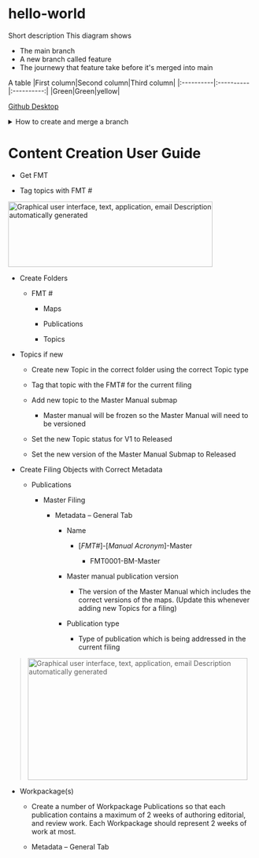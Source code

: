 # hello-world
Short description
This diagram shows
- The main branch
- A new branch called feature
- The journewy that feature take before it's merged into main

A table
|First column|Second column|Third column|
|:----------|:----------|:----------:|
|Green|Green|yellow|

[Github Desktop](https://desktop.github.com/)

<details> <summary>How to create and merge a branch</summary>
  - Create a branch
  
  - Make changes and commit changes
  
  - Submit a pull request
  
  - Discuss the changes
  
  - Merge the branch to the main
  
  </details>


# Content Creation User Guide
-   Get FMT

-   Tag topics with FMT \#

<img src="media/image1.png" style="width:4.32718in;height:1.3875in"
alt="Graphical user interface, text, application, email Description automatically generated" />

-   Create Folders

    -   FMT \#

        -   Maps

        -   Publications

        -   Topics

-   Topics if new

    -   Create new Topic in the correct folder using the correct Topic
        type

    -   Tag that topic with the FMT# for the current filing

    -   Add new topic to the Master Manual submap

        -   Master manual will be frozen so the Master Manual will need
            to be versioned

    -   Set the new Topic status for V1 to Released

    -   Set the new version of the Master Manual Submap to Released

-   Create Filing Objects with Correct Metadata

    -   Publications

        -   Master Filing

            -   Metadata – General Tab

                -   Name

                    -   \[*FMT#*\]-\[*Manual Acronym*\]-Master

                        -   FMT0001-BM-Master

                -   Master manual publication version

                    -   The version of the Master Manual which includes
                        the correct versions of the maps. (Update this
                        whenever adding new Topics for a filing)

                -   Publication type

                    -   Type of publication which is being addressed in
                        the current filing

> <img src="media/image2.png" style="width:4.64691in;height:2.58388in"
> alt="Graphical user interface, text, application, email Description automatically generated" />

-   Workpackage(s)

    -   Create a number of Workpackage Publications so that each
        publication contains a maximum of 2 weeks of authoring
        editorial, and review work. Each Workpackage should represent 2
        weeks of work at most.

    -   Metadata – General Tab

